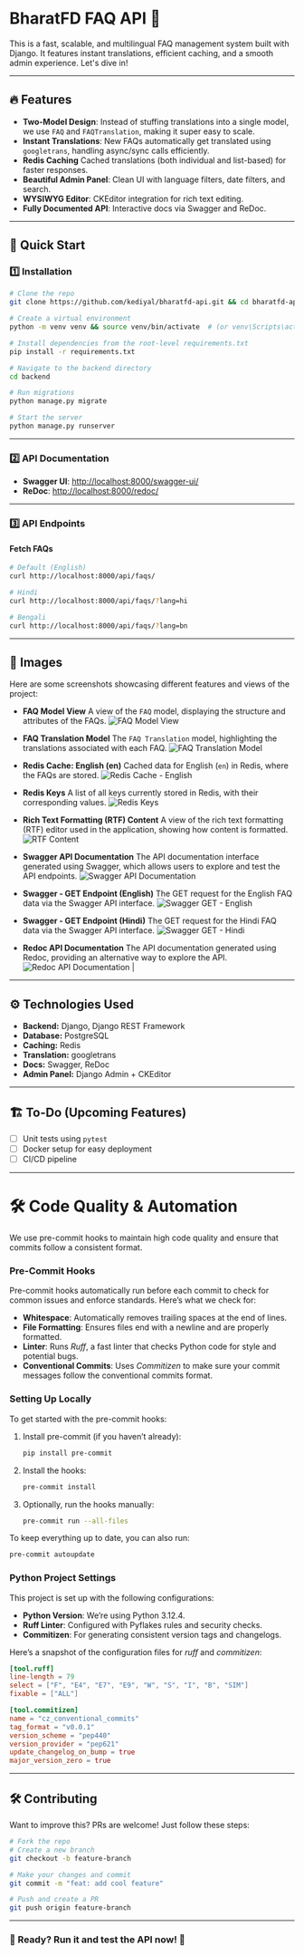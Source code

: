 # BharatFD FAQ API 🚀

This is a fast, scalable, and multilingual FAQ management system built with Django. It features instant translations, efficient caching, and a smooth admin experience. Let's dive in!

---

## 🔥 Features

- **Two-Model Design**️: Instead of stuffing translations into a single model, we use `FAQ` and `FAQTranslation`, making it super easy to scale.
- **Instant Translations**: New FAQs automatically get translated using `googletrans`, handling async/sync calls efficiently.
- **Redis Caching** Cached translations (both individual and list-based) for faster responses.
- **Beautiful Admin Panel**: Clean UI with language filters, date filters, and search.
- **WYSIWYG Editor**: CKEditor integration for rich text editing.
- **Fully Documented API**: Interactive docs via Swagger and ReDoc.

---

## 🚀 Quick Start

### 1️⃣ Installation

```bash
# Clone the repo
git clone https://github.com/kediyal/bharatfd-api.git && cd bharatfd-api

# Create a virtual environment
python -m venv venv && source venv/bin/activate  # (or venv\Scripts\activate on Windows)

# Install dependencies from the root-level requirements.txt
pip install -r requirements.txt

# Navigate to the backend directory
cd backend

# Run migrations
python manage.py migrate

# Start the server
python manage.py runserver
```

---

### 2️⃣ API Documentation

- **Swagger UI**: [http://localhost:8000/swagger-ui/](http://localhost:8000/swagger/)
- **ReDoc**: [http://localhost:8000/redoc/](http://localhost:8000/redoc/)

---

### 3️⃣ API Endpoints

#### Fetch FAQs

```bash
# Default (English)
curl http://localhost:8000/api/faqs/

# Hindi
curl http://localhost:8000/api/faqs/?lang=hi

# Bengali
curl http://localhost:8000/api/faqs/?lang=bn
```
---

## 📸 Images

Here are some screenshots showcasing different features and views of the project:

- **FAQ Model View**
  A view of the `FAQ` model, displaying the structure and attributes of the FAQs.
  ![FAQ Model View](https://i.postimg.cc/8C5zXw4Q/faq-model-view.jpg)

- **FAQ Translation Model**
  The `FAQ Translation` model, highlighting the translations associated with each FAQ.
  ![FAQ Translation Model](https://i.postimg.cc/fy4WLsND/faq-translation-model.jpg)

- **Redis Cache: English (en)**
  Cached data for English (`en`) in Redis, where the FAQs are stored.
  ![Redis Cache - English](https://i.postimg.cc/bYbN5ZxJ/redis-en-cache.jpg)

- **Redis Keys**
  A list of all keys currently stored in Redis, with their corresponding values.
  ![Redis Keys](https://i.postimg.cc/MTfKqTg9/redis-keys.jpg)

- **Rich Text Formatting (RTF) Content**
  A view of the rich text formatting (RTF) editor used in the application, showing how content is formatted.
  ![RTF Content](https://i.postimg.cc/5tRNhvKH/rtf-ck.jpg)

- **Swagger API Documentation**
  The API documentation interface generated using Swagger, which allows users to explore and test the API endpoints.
  ![Swagger API Documentation](https://i.postimg.cc/brQyS5yb/swagger.jpg)

- **Swagger - GET Endpoint (English)**
  The GET request for the English FAQ data via the Swagger API interface.
  ![Swagger GET - English](https://i.postimg.cc/X7b76nLg/swagger-get-en.jpg)

- **Swagger - GET Endpoint (Hindi)**
  The GET request for the Hindi FAQ data via the Swagger API interface.
  ![Swagger GET - Hindi](https://i.postimg.cc/287jzgXN/swagger-get-hi.jpg)

- **Redoc API Documentation**
  The API documentation generated using Redoc, providing an alternative way to explore the API.
  ![Redoc API Documentation](https://i.postimg.cc/dtjW49D9/redoc.jpg)
                       |
---

## ⚙️ Technologies Used

- **Backend:** Django, Django REST Framework
- **Database:** PostgreSQL
- **Caching:** Redis
- **Translation:** googletrans
- **Docs:** Swagger, ReDoc
- **Admin Panel:** Django Admin + CKEditor

---

## 🏗️ To-Do (Upcoming Features)

- [ ] Unit tests using `pytest`
- [ ] Docker setup for easy deployment
- [ ] CI/CD pipeline

---

# 🛠️ Code Quality & Automation

We use pre-commit hooks to maintain high code quality and ensure that commits follow a consistent format.

### Pre-Commit Hooks

Pre-commit hooks automatically run before each commit to check for common issues and enforce standards. Here’s what we check for:

- **Whitespace**: Automatically removes trailing spaces at the end of lines.
- **File Formatting**: Ensures files end with a newline and are properly formatted.
- **Linter**: Runs _Ruff_, a fast linter that checks Python code for style and potential bugs.
- **Conventional Commits**: Uses _Commitizen_ to make sure your commit messages follow the conventional commits format.

### Setting Up Locally

To get started with the pre-commit hooks:

1. Install pre-commit (if you haven’t already):

   ```bash
   pip install pre-commit
   ```

2. Install the hooks:

   ```bash
   pre-commit install
   ```

3. Optionally, run the hooks manually:
   ```bash
   pre-commit run --all-files
   ```

To keep everything up to date, you can also run:

```bash
pre-commit autoupdate
```

### Python Project Settings

This project is set up with the following configurations:

- **Python Version**: We’re using Python 3.12.4.
- **Ruff Linter**: Configured with Pyflakes rules and security checks.
- **Commitizen**: For generating consistent version tags and changelogs.

Here’s a snapshot of the configuration files for _ruff_ and _commitizen_:

```toml
[tool.ruff]
line-length = 79
select = ["F", "E4", "E7", "E9", "W", "S", "I", "B", "SIM"]
fixable = ["ALL"]

[tool.commitizen]
name = "cz_conventional_commits"
tag_format = "v0.0.1"
version_scheme = "pep440"
version_provider = "pep621"
update_changelog_on_bump = true
major_version_zero = true
```

---

## 🛠️ Contributing

Want to improve this? PRs are welcome! Just follow these steps:

```bash
# Fork the repo
# Create a new branch
git checkout -b feature-branch

# Make your changes and commit
git commit -m "feat: add cool feature"

# Push and create a PR
git push origin feature-branch
```

---

### 🎯 Ready? Run it and test the API now! 🚀
